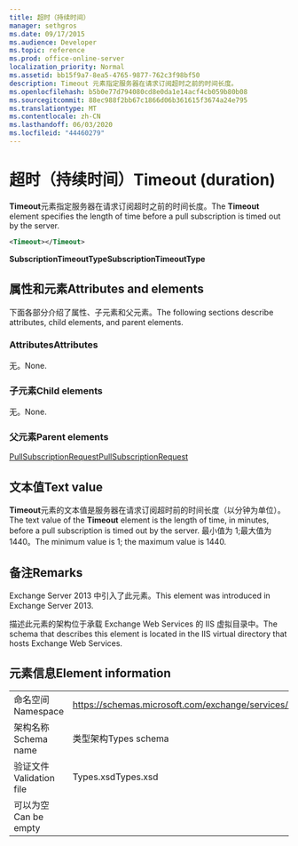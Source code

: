 ```yaml
---
title: 超时（持续时间）
manager: sethgros
ms.date: 09/17/2015
ms.audience: Developer
ms.topic: reference
ms.prod: office-online-server
localization_priority: Normal
ms.assetid: bb15f9a7-8ea5-4765-9877-762c3f98bf50
description: Timeout 元素指定服务器在请求订阅超时之前的时间长度。
ms.openlocfilehash: b5b0e77d794080cd8e0da1e14acf4cb059b80b08
ms.sourcegitcommit: 88ec988f2bb67c1866d06b361615f3674a24e795
ms.translationtype: MT
ms.contentlocale: zh-CN
ms.lasthandoff: 06/03/2020
ms.locfileid: "44460279"
---
```

# <a name="timeout-duration"></a><span data-ttu-id="60846-103">超时（持续时间）</span><span class="sxs-lookup"><span data-stu-id="60846-103">Timeout (duration)</span></span>

<span data-ttu-id="60846-104">**Timeout**元素指定服务器在请求订阅超时之前的时间长度。</span><span class="sxs-lookup"><span data-stu-id="60846-104">The **Timeout** element specifies the length of time before a pull subscription is timed out by the server.</span></span> 
  
```XML
<Timeout></Timeout>
```

 <span data-ttu-id="60846-105">**SubscriptionTimeoutType**</span><span class="sxs-lookup"><span data-stu-id="60846-105">**SubscriptionTimeoutType**</span></span>
## <a name="attributes-and-elements"></a><span data-ttu-id="60846-106">属性和元素</span><span class="sxs-lookup"><span data-stu-id="60846-106">Attributes and elements</span></span>

<span data-ttu-id="60846-107">下面各部分介绍了属性、子元素和父元素。</span><span class="sxs-lookup"><span data-stu-id="60846-107">The following sections describe attributes, child elements, and parent elements.</span></span>
  
### <a name="attributes"></a><span data-ttu-id="60846-108">Attributes</span><span class="sxs-lookup"><span data-stu-id="60846-108">Attributes</span></span>

<span data-ttu-id="60846-109">无。</span><span class="sxs-lookup"><span data-stu-id="60846-109">None.</span></span>
  
### <a name="child-elements"></a><span data-ttu-id="60846-110">子元素</span><span class="sxs-lookup"><span data-stu-id="60846-110">Child elements</span></span>

<span data-ttu-id="60846-111">无。</span><span class="sxs-lookup"><span data-stu-id="60846-111">None.</span></span>
  
### <a name="parent-elements"></a><span data-ttu-id="60846-112">父元素</span><span class="sxs-lookup"><span data-stu-id="60846-112">Parent elements</span></span>

[<span data-ttu-id="60846-113">PullSubscriptionRequest</span><span class="sxs-lookup"><span data-stu-id="60846-113">PullSubscriptionRequest</span></span>](pullsubscriptionrequest.md)
  
## <a name="text-value"></a><span data-ttu-id="60846-114">文本值</span><span class="sxs-lookup"><span data-stu-id="60846-114">Text value</span></span>

<span data-ttu-id="60846-115">**Timeout**元素的文本值是服务器在请求订阅超时前的时间长度（以分钟为单位）。</span><span class="sxs-lookup"><span data-stu-id="60846-115">The text value of the **Timeout** element is the length of time, in minutes, before a pull subscription is timed out by the server.</span></span> <span data-ttu-id="60846-116">最小值为 1;最大值为1440。</span><span class="sxs-lookup"><span data-stu-id="60846-116">The minimum value is 1; the maximum value is 1440.</span></span> 
  
## <a name="remarks"></a><span data-ttu-id="60846-117">备注</span><span class="sxs-lookup"><span data-stu-id="60846-117">Remarks</span></span>

<span data-ttu-id="60846-118">Exchange Server 2013 中引入了此元素。</span><span class="sxs-lookup"><span data-stu-id="60846-118">This element was introduced in Exchange Server 2013.</span></span>
  
<span data-ttu-id="60846-119">描述此元素的架构位于承载 Exchange Web Services 的 IIS 虚拟目录中。</span><span class="sxs-lookup"><span data-stu-id="60846-119">The schema that describes this element is located in the IIS virtual directory that hosts Exchange Web Services.</span></span>
  
## <a name="element-information"></a><span data-ttu-id="60846-120">元素信息</span><span class="sxs-lookup"><span data-stu-id="60846-120">Element information</span></span>

|||
|:-----|:-----|
|<span data-ttu-id="60846-121">命名空间</span><span class="sxs-lookup"><span data-stu-id="60846-121">Namespace</span></span>  <br/> |https://schemas.microsoft.com/exchange/services/2006/types  <br/> |
|<span data-ttu-id="60846-122">架构名称</span><span class="sxs-lookup"><span data-stu-id="60846-122">Schema name</span></span>  <br/> |<span data-ttu-id="60846-123">类型架构</span><span class="sxs-lookup"><span data-stu-id="60846-123">Types schema</span></span>  <br/> |
|<span data-ttu-id="60846-124">验证文件</span><span class="sxs-lookup"><span data-stu-id="60846-124">Validation file</span></span>  <br/> |<span data-ttu-id="60846-125">Types.xsd</span><span class="sxs-lookup"><span data-stu-id="60846-125">Types.xsd</span></span>  <br/> |
|<span data-ttu-id="60846-126">可以为空</span><span class="sxs-lookup"><span data-stu-id="60846-126">Can be empty</span></span>  <br/> ||
   

